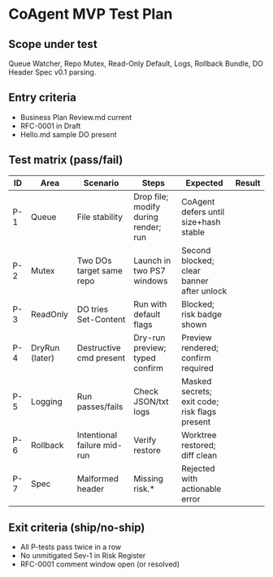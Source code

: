 ﻿# CoAgent MVP Test Plan

## Scope under test
Queue Watcher, Repo Mutex, Read-Only Default, Logs, Rollback Bundle, DO Header Spec v0.1 parsing.

## Entry criteria
- Business Plan Review.md current
- RFC-0001 in Draft
- Hello.md sample DO present

## Test matrix (pass/fail)
| ID | Area | Scenario | Steps | Expected | Result |
|----|------|----------|-------|----------|--------|
| P-1 | Queue | File stability | Drop file; modify during render; run | CoAgent defers until size+hash stable |  |
| P-2 | Mutex | Two DOs target same repo | Launch in two PS7 windows | Second blocked; clear banner after unlock |  |
| P-3 | ReadOnly | DO tries Set-Content | Run with default flags | Blocked; risk badge shown |  |
| P-4 | DryRun (later) | Destructive cmd present | Dry-run preview; typed confirm | Preview rendered; confirm required |  |
| P-5 | Logging | Run passes/fails | Check JSON/txt logs | Masked secrets; exit code; risk flags present |  |
| P-6 | Rollback | Intentional failure mid-run | Verify restore | Worktree restored; diff clean |  |
| P-7 | Spec | Malformed header | Missing risk.* | Rejected with actionable error |  |

## Exit criteria (ship/no-ship)
- All P-tests pass twice in a row
- No unmitigated Sev-1 in Risk Register
- RFC-0001 comment window open (or resolved)
